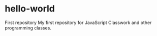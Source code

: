 # hello-world
First repository
My first repository for JavaScript Classwork and other programming classes.
